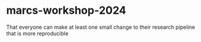 # marcs-workshop-2024

That everyone can make at least one small change to their research pipeline that is more reproducible
